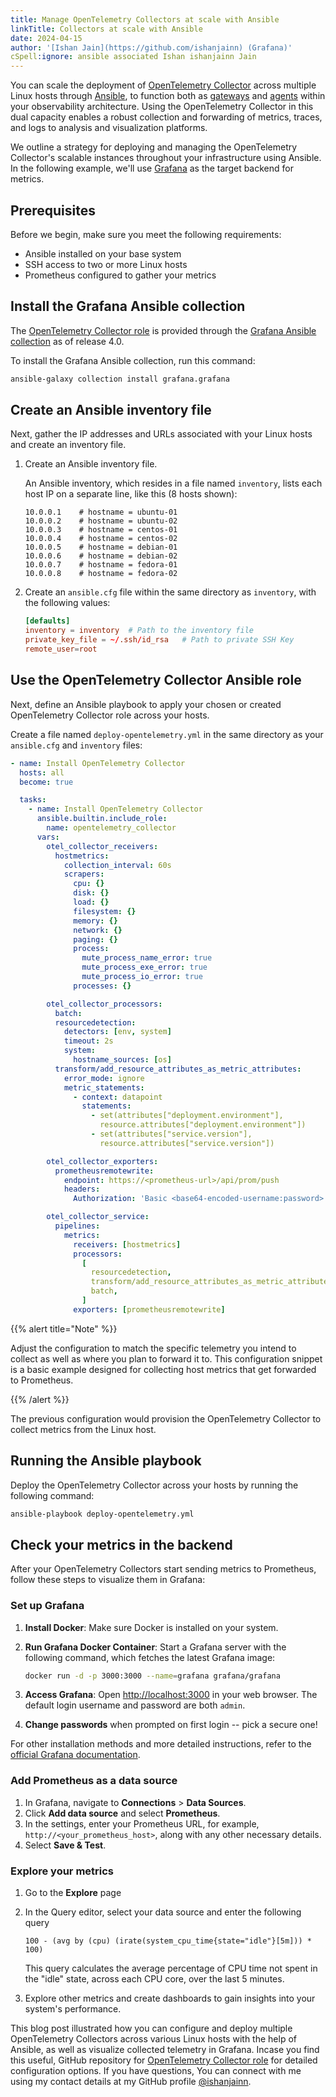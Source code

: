 ```yaml
---
title: Manage OpenTelemetry Collectors at scale with Ansible
linkTitle: Collectors at scale with Ansible
date: 2024-04-15
author: '[Ishan Jain](https://github.com/ishanjainn) (Grafana)'
cSpell:ignore: ansible associated Ishan ishanjainn Jain
---
```


You can scale the deployment of
[OpenTelemetry Collector](/docs/collector/deployment/) across multiple Linux
hosts through [Ansible](https://www.ansible.com/), to function both as
[gateways](/docs/collector/deployment/gateway/) and
[agents](/docs/collector/deployment/agent/) within your observability
architecture. Using the OpenTelemetry Collector in this dual capacity enables a
robust collection and forwarding of metrics, traces, and logs to analysis and
visualization platforms.

We outline a strategy for deploying and managing the OpenTelemetry Collector's
scalable instances throughout your infrastructure using Ansible. In the
following example, we'll use [Grafana](https://grafana.com/) as the target
backend for metrics.

## Prerequisites

Before we begin, make sure you meet the following requirements:

- Ansible installed on your base system
- SSH access to two or more Linux hosts
- Prometheus configured to gather your metrics

## Install the Grafana Ansible collection

The
[OpenTelemetry Collector role](https://github.com/grafana/grafana-ansible-collection/tree/main/roles/opentelemetry_collector)
is provided through the
[Grafana Ansible collection](https://docs.ansible.com/ansible/latest/collections/grafana/grafana/)
as of release 4.0.

To install the Grafana Ansible collection, run this command:

```sh
ansible-galaxy collection install grafana.grafana
```

## Create an Ansible inventory file

Next, gather the IP addresses and URLs associated with your Linux hosts and
create an inventory file.

1. Create an Ansible inventory file.

   An Ansible inventory, which resides in a file named `inventory`, lists each
   host IP on a separate line, like this (8 hosts shown):

   ```properties
   10.0.0.1    # hostname = ubuntu-01
   10.0.0.2    # hostname = ubuntu-02
   10.0.0.3    # hostname = centos-01
   10.0.0.4    # hostname = centos-02
   10.0.0.5    # hostname = debian-01
   10.0.0.6    # hostname = debian-02
   10.0.0.7    # hostname = fedora-01
   10.0.0.8    # hostname = fedora-02
   ```

2. Create an `ansible.cfg` file within the same directory as `inventory`, with
   the following values:

   ```toml
   [defaults]
   inventory = inventory  # Path to the inventory file
   private_key_file = ~/.ssh/id_rsa   # Path to private SSH Key
   remote_user=root
   ```

## Use the OpenTelemetry Collector Ansible role

Next, define an Ansible playbook to apply your chosen or created OpenTelemetry
Collector role across your hosts.

Create a file named `deploy-opentelemetry.yml` in the same directory as your
`ansible.cfg` and `inventory` files:

```yaml
- name: Install OpenTelemetry Collector
  hosts: all
  become: true

  tasks:
    - name: Install OpenTelemetry Collector
      ansible.builtin.include_role:
        name: opentelemetry_collector
      vars:
        otel_collector_receivers:
          hostmetrics:
            collection_interval: 60s
            scrapers:
              cpu: {}
              disk: {}
              load: {}
              filesystem: {}
              memory: {}
              network: {}
              paging: {}
              process:
                mute_process_name_error: true
                mute_process_exe_error: true
                mute_process_io_error: true
              processes: {}

        otel_collector_processors:
          batch:
          resourcedetection:
            detectors: [env, system]
            timeout: 2s
            system:
              hostname_sources: [os]
          transform/add_resource_attributes_as_metric_attributes:
            error_mode: ignore
            metric_statements:
              - context: datapoint
                statements:
                  - set(attributes["deployment.environment"],
                    resource.attributes["deployment.environment"])
                  - set(attributes["service.version"],
                    resource.attributes["service.version"])

        otel_collector_exporters:
          prometheusremotewrite:
            endpoint: https://<prometheus-url>/api/prom/push
            headers:
              Authorization: 'Basic <base64-encoded-username:password>'

        otel_collector_service:
          pipelines:
            metrics:
              receivers: [hostmetrics]
              processors:
                [
                  resourcedetection,
                  transform/add_resource_attributes_as_metric_attributes,
                  batch,
                ]
              exporters: [prometheusremotewrite]
```

{{% alert title="Note" %}}

Adjust the configuration to match the specific telemetry you intend to collect
as well as where you plan to forward it to. This configuration snippet is a
basic example designed for collecting host metrics that get forwarded to
Prometheus.

{{% /alert %}}

The previous configuration would provision the OpenTelemetry Collector to
collect metrics from the Linux host.

## Running the Ansible playbook

Deploy the OpenTelemetry Collector across your hosts by running the following
command:

```sh
ansible-playbook deploy-opentelemetry.yml
```

## Check your metrics in the backend

After your OpenTelemetry Collectors start sending metrics to Prometheus, follow
these steps to visualize them in Grafana:

### Set up Grafana

1. **Install Docker**: Make sure Docker is installed on your system.

2. **Run Grafana Docker Container**: Start a Grafana server with the following
   command, which fetches the latest Grafana image:

   ```sh
   docker run -d -p 3000:3000 --name=grafana grafana/grafana
   ```

3. **Access Grafana**: Open <http://localhost:3000> in your web browser. The
   default login username and password are both `admin`.

4. **Change passwords** when prompted on first login -- pick a secure one!

For other installation methods and more detailed instructions, refer to the
[official Grafana documentation](https://grafana.com/docs/grafana/latest/#installing-grafana).

### Add Prometheus as a data source

1. In Grafana, navigate to **Connections** > **Data Sources**.
2. Click **Add data source** and select **Prometheus**.
3. In the settings, enter your Prometheus URL, for example,
   `http://<your_prometheus_host>`, along with any other necessary details.
4. Select **Save & Test**.

### Explore your metrics

1. Go to the **Explore** page

2. In the Query editor, select your data source and enter the following query

   ```PromQL
   100 - (avg by (cpu) (irate(system_cpu_time{state="idle"}[5m])) * 100)
   ```

   This query calculates the average percentage of CPU time not spent in the
   "idle" state, across each CPU core, over the last 5 minutes.

3. Explore other metrics and create dashboards to gain insights into your
   system's performance.

This blog post illustrated how you can configure and deploy multiple
OpenTelemetry Collectors across various Linux hosts with the help of Ansible, as
well as visualize collected telemetry in Grafana. Incase you find this useful,
GitHub repository for
[OpenTelemetry Collector role](https://github.com/grafana/grafana-ansible-collection/tree/main/roles/opentelemetry_collector)
for detailed configuration options. If you have questions, You can connect with
me using my contact details at my GitHub profile
[@ishanjainn](https://github.com/ishanjainn).
